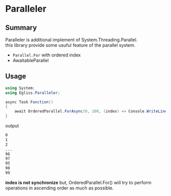 # Paralleler
## Summary
Paralleler is additional implement of System.Threading.Parallel.  
this library provide some usuful feature of the parallel system.  

+ `Parallel.For` with ordered index
+ AwaitableParallel 

## Usage
```cs
using System;
using Egliss.Paralleler;

async Task Function()
{
    await OrderedParallel.ForAsync(0, 100, (index) => Console.WriteLine(index), Environment.ProcessorCount / 2);
}
```
output
```sh
0
1
2
...
96
97
95 
98
99
```
**index is not synchronize**
but, OrderedParallel.For() will try to perform operations in ascending order as much as possible.

